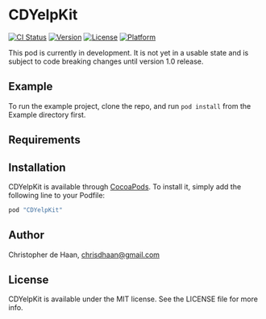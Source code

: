 # CDYelpKit

[![CI Status](http://img.shields.io/travis/chrisdhaan/CDYelpKit.svg?style=flat)](https://travis-ci.org/chrisdhaan/CDYelpKit)
[![Version](https://img.shields.io/cocoapods/v/CDYelpKit.svg?style=flat)](http://cocoapods.org/pods/CDYelpKit)
[![License](https://img.shields.io/cocoapods/l/CDYelpKit.svg?style=flat)](http://cocoapods.org/pods/CDYelpKit)
[![Platform](https://img.shields.io/cocoapods/p/CDYelpKit.svg?style=flat)](http://cocoapods.org/pods/CDYelpKit)

This pod is currently in development. It is not yet in a usable state and is subject to code breaking changes until version 1.0 release.

## Example

To run the example project, clone the repo, and run `pod install` from the Example directory first.

## Requirements

## Installation

CDYelpKit is available through [CocoaPods](http://cocoapods.org). To install
it, simply add the following line to your Podfile:

```ruby
pod "CDYelpKit"
```

## Author

Christopher de Haan, chrisdhaan@gmail.com

## License

CDYelpKit is available under the MIT license. See the LICENSE file for more info.
